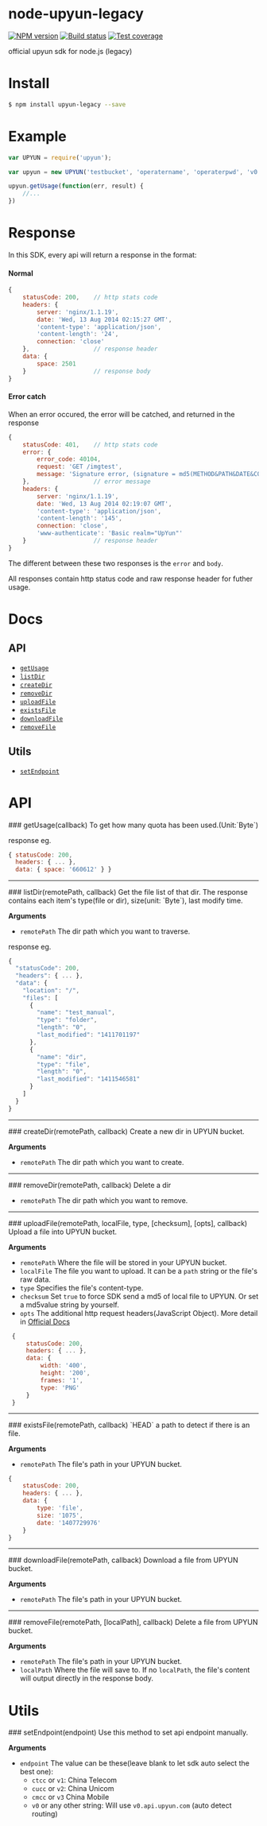 # node-upyun-legacy
[![NPM version](https://img.shields.io/npm/v/upyun-legacy.svg?style=flat)](https://www.npmjs.org/package/upyun-legacy)
[![Build status](https://img.shields.io/travis/lisposter/node-upyun-legacy.svg?style=flat)](https://travis-ci.org/lisposter/node-upyun-legacy)
[![Test coverage](https://img.shields.io/coveralls/lisposter/node-upyun-legacy.svg?style=flat)](https://coveralls.io/r/lisposter/node-upyun-legacy?branch=master)

official upyun sdk for node.js (legacy)

# Install

```sh
$ npm install upyun-legacy --save
```

# Example
```js
var UPYUN = require('upyun');

var upyun = new UPYUN('testbucket', 'operatername', 'operaterpwd', 'v0');

upyun.getUsage(function(err, result) {
    //...
})
```

# Response
In this SDK, every api will return a response in the format:

#### Normal

```js
{
    statusCode: 200,    // http stats code
    headers: {
        server: 'nginx/1.1.19',
        date: 'Wed, 13 Aug 2014 02:15:27 GMT',
        'content-type': 'application/json',
        'content-length': '24',
        connection: 'close'
    },                  // response header
    data: {
        space: 2501
    }                   // response body
}
```

#### Error catch
When an error occured, the error will be catched, and returned in the response

```js
{
    statusCode: 401,    // http stats code
    error: {
        error_code: 40104,
        request: 'GET /imgtest',
        message: 'Signature error, (signature = md5(METHOD&PATH&DATE&CONTENT_LENGTH&MD5(PASSWORD))).'
    },                  // error message
    headers: {
        server: 'nginx/1.1.19',
        date: 'Wed, 13 Aug 2014 02:19:07 GMT',
        'content-type': 'application/json',
        'content-length': '145',
        connection: 'close',
        'www-authenticate': 'Basic realm="UpYun"'
    }                   // response header
}
```

The different between these two responses is the `error` and `body`.

All responses contain http status code and raw response header for futher usage.


# Docs
## API
* [`getUsage`](#getUsage)
* [`listDir`](#listDir)
* [`createDir`](#createDir)
* [`removeDir`](#removeDir)
* [`uploadFile`](#uploadFile)
* [`existsFile`](#existsFile)
* [`downloadFile`](#downloadFile)
* [`removeFile`](#removeFile)

## Utils

* [`setEndpoint`](#setEndpoint)


# API

<a name="getUsage" />
### getUsage(callback)
To get how many quota has been used.(Unit:`Byte`)

response eg.

```js
{ statusCode: 200,
  headers: { ... },
  data: { space: '660612' } }
```

---------------------------------------

<a name="listDir" />
### listDir(remotePath, callback)
Get the file list of that dir. The response contains each item's type(file or dir), size(unit: `Byte`), last modify time.

__Arguments__
* `remotePath` The dir path which you want to traverse.

response eg.

```js
{
  "statusCode": 200,
  "headers": { ... },
  "data": {
    "location": "/",
    "files": [
      {
        "name": "test_manual",
        "type": "folder",
        "length": "0",
        "last_modified": "1411701197"
      },
      {
        "name": "dir",
        "type": "file",
        "length": "0",
        "last_modified": "1411546581"
      }
    ]
  }
}
```

---------------------------------------

<a name="createDir" />
### createDir(remotePath, callback)
Create a new dir in UPYUN bucket.

__Arguments__
* `remotePath` The dir path which you want to create.

---------------------------------------

<a name="removeDir" />
### removeDir(remotePath, callback)
Delete a dir

* `remotePath` The dir path which you want to remove.

---------------------------------------

<a name="uploadFile" />
### uploadFile(remotePath, localFile, type, [checksum], [opts], callback)
Upload a file into UPYUN bucket.

__Arguments__
* `remotePath` Where the file will be stored in your UPYUN bucket.
* `localFile` The file you want to upload. It can be a `path` string or the file's raw data.
* `type` Specifies the file's content-type.
* `checksum` Set `true` to force SDK send a md5 of local file to UPYUN. Or set a md5value string by yourself.
* `opts` The additional http request headers(JavaScript Object). More detail in [Official Docs](http://docs.upyun.com/api/http_api/#上传文件)

```js
 {
     statusCode: 200,
     headers: { ... },
     data: {
         width: '400',
         height: '200',
         frames: '1',
         type: 'PNG'
     }
 }
```

---------------------------------------

<a name="existsFile" />
### existsFile(remotePath, callback)
`HEAD` a path to detect if there is an file.

__Arguments__
* `remotePath` The file's path in your UPYUN bucket.

```js
{
    statusCode: 200,
    headers: { ... },
    data: {
        type: 'file',
        size: '1075',
        date: '1407729976'
    }
}
```

---------------------------------------

<a name="downloadFile" />
### downloadFile(remotePath, callback)
Download a file from UPYUN bucket.

__Arguments__
* `remotePath` The file's path in your UPYUN bucket.

---------------------------------------

<a name="removeFile" />
### removeFile(remotePath, [localPath], callback)
Delete a file from UPYUN bucket.

__Arguments__
* `remotePath` The file's path in your UPYUN bucket.
* `localPath` Where the file will save to. If no `localPath`, the file's content will output directly in the response body.

# Utils

<a name="setEndpoint" />
### setEndpoint(endpoint)
Use this method to set api endpoint manually.

__Arguments__
* `endpoint` The value can be these(leave blank to let sdk auto select the best one):
  * `ctcc` or `v1`: China Telecom
  * `cucc` or `v2`: China Unicom
  * `cmcc` or `v3` China Mobile
  * `v0` or any other string: Will use `v0.api.upyun.com` (auto detect routing)

